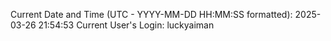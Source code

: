 Current Date and Time (UTC - YYYY-MM-DD HH:MM:SS formatted): 2025-03-26 21:54:53
Current User's Login: luckyaiman
